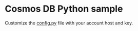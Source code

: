 # Cosmos DB Python sample

Customize the [config.py](./config.py) file with your account host and key.

